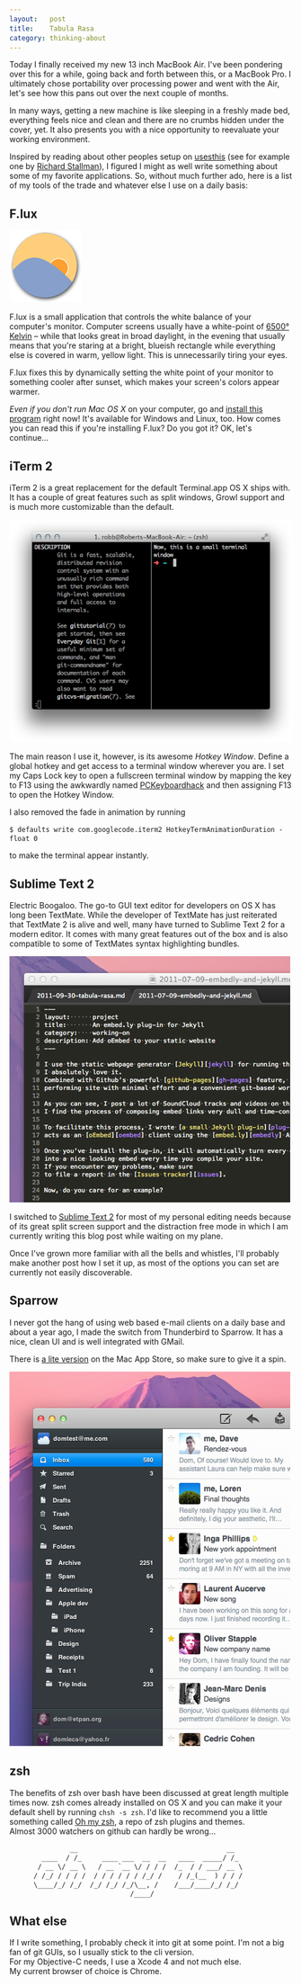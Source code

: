 ```yaml
---
layout:   post
title:    Tabula Rasa
category: thinking-about
---
```


Today I finally received my new 13 inch MacBook Air. I've been pondering over
this for a while, going back and forth between this, or a MacBook Pro. I
ultimately chose portability over processing power and went with the Air, let's
see how this pans out over the next couple of months.

In many ways, getting a new machine is like sleeping in a freshly made bed,
everything feels nice and clean and there are no crumbs hidden under the cover,
yet. It also presents you with a nice opportunity to reevaluate your working
environment.

Inspired by reading about other peoples setup on
[usesthis][usesthis.com] (see for example one by [Richard Stallman][rms]), I
figured I might as well write something about some of my favorite applications.
So, without much further ado, here is a list of my tools of the trade and
whatever else I use on a daily basis:

## F.lux

<img src='/img/flux.png' alt='F.lux' class='right' />

F.lux is a small application that controls the white balance of your
computer's monitor. Computer screens usually have a white-point of
[6500° Kelvin][d65] – while that looks great in broad daylight, in the evening
that usually means that you're staring at a bright, blueish rectangle while
everything else is covered in warm, yellow light. This is unnecessarily tiring
your eyes.

F.lux fixes this by dynamically setting the white point of your monitor to
something cooler after sunset, which makes your screen's colors appear warmer.

_Even if you don't run Mac OS X_ on your computer, go and
[install this program][flux] right now! It's available for Windows and Linux,
too. How comes you can read this if you're installing F.lux? Do you got it? OK,
let's continue…

## iTerm 2

iTerm 2 is a great replacement for the default Terminal.app OS X
ships with. It has a couple of great features such as split windows, Growl
support and is much more customizable than the default.

<img src='/img/iterm-2.png' alt='iTerm 2' />

The main reason I use it, however, is its awesome _Hotkey Window_. Define a
global hotkey and get access to a terminal window wherever you are. I set my
Caps Lock key to open a fullscreen terminal window by mapping the key to F13
using the awkwardly named [PCKeyboardhack][pckeyboardhack] and then assigning
F13 to open the Hotkey Window.

I also removed the fade in animation by running

    $ defaults write com.googlecode.iterm2 HotkeyTermAnimationDuration -float 0

to make the terminal appear instantly.

## Sublime Text 2

Electric Boogaloo. The go-to GUI text editor for developers on OS X has long
been TextMate. While the developer of TextMate has just reiterated that TextMate
2 is alive and well, many have turned to Sublime Text 2 for a modern editor.
It comes with many great features out of the box and is also compatible to some
of TextMates syntax highlighting bundles.

<div class="img-wrapper">
  <img src='/img/sublime-text-2.png' alt='Sublime Text 2' />
</div>

I switched to [Sublime Text 2][sublimetext2] for most of my personal editing
needs because of its great split screen support and the distraction free mode
in which I am currently writing this blog post while waiting on my plane.

Once I've grown more familiar with all the bells and whistles, I'll probably
make another post how I set it up, as most of the options you can set are
currently not easily discoverable.

## Sparrow

I never got the hang of using web based e-mail clients on a daily
base and about a year ago, I made the switch from Thunderbird to Sparrow.
It has a nice, clean UI and is well integrated with GMail.

There is [a lite version][sparrow_lite] on the Mac App Store, so make sure to
give it a spin.

<div class="img-wrapper">
  <img src='/img/Sparrow.png' alt='Sparrow' />
</div>

## zsh

The benefits of zsh over bash have been discussed at great length
multiple times now. zsh comes already installed on OS X and you can make it your
default shell by running `chsh -s zsh`.
I'd like to recommend you a little something called [Oh my zsh][oh_my_zsh],
a repo of zsh plugins and themes.<br />
Almost 3000 watchers on github can hardly be wrong…

                   __                                     __
            ____  / /_     ____ ___  __  __   ____  _____/ /_
           / __ \/ __ \   / __ `__ \/ / / /  /_  / / ___/ __ \
          / /_/ / / / /  / / / / / / /_/ /    / /_(__  ) / / /
          \____/_/ /_/  /_/ /_/ /_/\__, /    /___/____/_/ /_/
                                  /____/

## What else

If I write something, I probably check it into git at some point.
I'm not a big fan of git GUIs, so I usually stick to the cli version.<br />
For my Objective-C needs, I use a Xcode 4 and not much else.<br />
My current browser of choice is Chrome.<br />

[rms]:            http://richard.stallman.usesthis.com/
[usesthis.com]:   http://usesthis.com/
[flux]:           http://stereopsis.com/flux/
[d65]:            http://en.wikipedia.org/wiki/CIE_Standard_Illuminant_D65
[pckeyboardhack]: http://pqrs.org/macosx/keyremap4macbook/extra.html#t1
[sublimetext2]:   http://www.sublimetext.com/2
[sparrow_lite]:   http://itunes.apple.com/de/app/sparrow-lite/id417418059?mt=12
[oh_my_zsh]:      https://github.com/robbyrussell/oh-my-zsh
